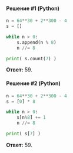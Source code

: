 #### Решение #1 (Python)
```python
n = 64**30 + 2**300 - 4
s = []

while n > 0:
	s.append(n % 8)
	n //= 8

print( s.count(7) )
```

**Ответ:** 59.

#### Решение #2 (Python)
```python
n = 64**30 + 2**300 - 4
s = [0] * 8

while n > 0:
	s[n%8] += 1
	n //= 8

print( s[7] )
```
**Ответ:** 59.
